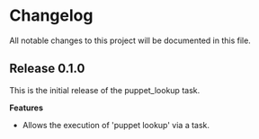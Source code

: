 # Changelog

All notable changes to this project will be documented in this file.

## Release 0.1.0

This is the initial release of the puppet_lookup task.

**Features**
- Allows the execution of 'puppet lookup' via a task.
